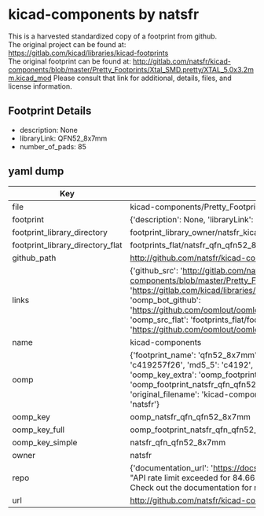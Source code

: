 # kicad-components by natsfr  
This is a harvested standardized copy of a footprint from github.  
The original project can be found at:  
https://gitlab.com/kicad/libraries/kicad-footprints  
The original footprint can be found at:
http://gitlab.com/natsfr/kicad-components/blob/master/Pretty_Footprints/Xtal_SMD.pretty/XTAL_5.0x3.2mm.kicad_mod
Please consult that link for additional, details, files, and license information.  
## Footprint Details
* description: None  
* libraryLink: QFN52_8x7mm  
* number_of_pads: 85  
## yaml dump  
| Key | Value |  
| --- | --- |  
| file | kicad-components/Pretty_Footprints/QFN.pretty/QFN52_8x7mm.kicad_mod |  
| footprint | {'description': None, 'libraryLink': 'QFN52_8x7mm', 'number_of_pads': 85} |  
| footprint_library_directory | footprint_library_owner/natsfr_kicad-components |  
| footprint_library_directory_flat | footprints_flat/natsfr_qfn_qfn52_8x7mm/working |  
| github_path | http://github.com/natsfr/kicad-components/blob/master/Pretty_Footprints/QFN.pretty/QFN52_8x7mm.kicad_mod |  
| links | {'github_src': 'http://gitlab.com/natsfr/kicad-components/blob/master/Pretty_Footprints/Xtal_SMD.pretty/XTAL_5.0x3.2mm.kicad_mod', 'github_src_repo': 'https://gitlab.com/kicad/libraries/kicad-footprints', 'oomp_bot': 'footprints/natsfr_qfn_qfn52_8x7mm/working', 'oomp_bot_github': 'https://github.com/oomlout/oomlout_oomp_footprint_bot/tree/main/footprints/natsfr_qfn_qfn52_8x7mm/working', 'oomp_src_flat': 'footprints_flat/footprints_flat/natsfr_qfn_qfn52_8x7mm/working', 'oomp_src_flat_github': 'https://github.com/oomlout/oomlout_oomp_footprint_src/tree/main/footprints_flat/natsfr_qfn_qfn52_8x7mm/working'} |  
| name | kicad-components |  
| oomp | {'footprint_name': 'qfn52_8x7mm', 'library_name': 'qfn', 'md5': 'c419257f2656c5123103079a22323167', 'md5_10': 'c419257f26', 'md5_5': 'c4192', 'md5_6': 'c41925', 'oomp_key': 'oomp_natsfr_qfn_qfn52_8x7mm', 'oomp_key_extra': 'oomp_footprint_natsfr_qfn_qfn52_8x7mm', 'oomp_key_full': 'oomp_footprint_natsfr_qfn_qfn52_8x7mm_c41925', 'oomp_key_simple': 'natsfr_qfn_qfn52_8x7mm', 'original_filename': 'kicad-components/Pretty_Footprints/QFN.pretty/QFN52_8x7mm.kicad_mod', 'owner_name': 'natsfr'} |  
| oomp_key | oomp_natsfr_qfn_qfn52_8x7mm |  
| oomp_key_full | oomp_footprint_natsfr_qfn_qfn52_8x7mm |  
| oomp_key_simple | natsfr_qfn_qfn52_8x7mm |  
| owner | natsfr |  
| repo | {'documentation_url': 'https://docs.github.com/rest/overview/resources-in-the-rest-api#rate-limiting', 'message': "API rate limit exceeded for 84.66.173.59. (But here's the good news: Authenticated requests get a higher rate limit. Check out the documentation for more details.)"} |  
| url | http://github.com/natsfr/kicad-components |  

